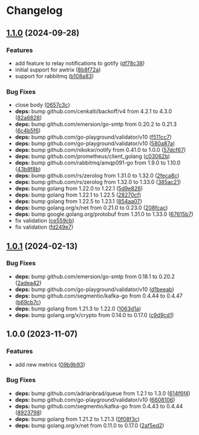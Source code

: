 # Changelog

## [1.1.0](https://github.com/soerenschneider/hermes/compare/v1.0.1...v1.1.0) (2024-09-28)


### Features

* add feature to relay notifications to gotify ([df78c38](https://github.com/soerenschneider/hermes/commit/df78c389f7a0ad824a902f8cafe160d4cacb0206))
* initial support for awtrix ([8b8f72a](https://github.com/soerenschneider/hermes/commit/8b8f72a87f39cad1e2860574378bb6eb3e95037f))
* support for rabbitmq ([b108a83](https://github.com/soerenschneider/hermes/commit/b108a8349cd3eba515f10a119355dfb07e272b00))


### Bug Fixes

* close body ([0657c3c](https://github.com/soerenschneider/hermes/commit/0657c3cf4939aaf5e5a6bb4841dd325c386257c1))
* **deps:** bump github.com/cenkalti/backoff/v4 from 4.2.1 to 4.3.0 ([82a6828](https://github.com/soerenschneider/hermes/commit/82a68283ffb6ef82f389f007d4574058a3606336))
* **deps:** bump github.com/emersion/go-smtp from 0.20.2 to 0.21.3 ([6c4b5f6](https://github.com/soerenschneider/hermes/commit/6c4b5f68c2353347aefc6d05b4ca62e108520461))
* **deps:** bump github.com/go-playground/validator/v10 ([f511cc7](https://github.com/soerenschneider/hermes/commit/f511cc79dfdcec541b9f7683c42ecf0fdfe206e3))
* **deps:** bump github.com/go-playground/validator/v10 ([580a87a](https://github.com/soerenschneider/hermes/commit/580a87a70399ae95f464e3a8abdb0fce0c66be46))
* **deps:** bump github.com/nikoksr/notify from 0.41.0 to 1.0.0 ([57dcf67](https://github.com/soerenschneider/hermes/commit/57dcf678abfa2b8206a32f5bdd68e8c263da92f2))
* **deps:** bump github.com/prometheus/client_golang ([c03062b](https://github.com/soerenschneider/hermes/commit/c03062b6e47c4b3a6eca465075c61d087103fffd))
* **deps:** bump github.com/rabbitmq/amqp091-go from 1.9.0 to 1.10.0 ([43b8f8b](https://github.com/soerenschneider/hermes/commit/43b8f8b28e83a74c69e53012505fa76c06fc92d2))
* **deps:** bump github.com/rs/zerolog from 1.31.0 to 1.32.0 ([2feca8c](https://github.com/soerenschneider/hermes/commit/2feca8c5d0b28392df68c0d0f8bef2e603556023))
* **deps:** bump github.com/rs/zerolog from 1.32.0 to 1.33.0 ([385ac21](https://github.com/soerenschneider/hermes/commit/385ac217ad0a233c60f3efb2879775a4073974d2))
* **deps:** bump golang from 1.22.0 to 1.22.1 ([5d9e826](https://github.com/soerenschneider/hermes/commit/5d9e8261cc3b95a9ce2bf0bac34efbabf4c05efa))
* **deps:** bump golang from 1.22.1 to 1.22.5 ([28270cf](https://github.com/soerenschneider/hermes/commit/28270cf82018e71761bb310470f11e025290575d))
* **deps:** bump golang from 1.22.5 to 1.23.1 ([854aa07](https://github.com/soerenschneider/hermes/commit/854aa07076703b1d4957e69d45fa76caf572fd96))
* **deps:** bump golang.org/x/net from 0.21.0 to 0.23.0 ([208fcac](https://github.com/soerenschneider/hermes/commit/208fcacc51bea460dd3ce629bb82087dc3dbe6e3))
* **deps:** bump google.golang.org/protobuf from 1.31.0 to 1.33.0 ([67615b7](https://github.com/soerenschneider/hermes/commit/67615b725598f6674e19b69118c72dbfb6f246ce))
* fix validation ([ce559cb](https://github.com/soerenschneider/hermes/commit/ce559cb5676b6d055265ee52cc1f65c6341f26e8))
* fix validation ([fd249e7](https://github.com/soerenschneider/hermes/commit/fd249e7e000786de84f7f37bfd3be1565c9cf299))

## [1.0.1](https://github.com/soerenschneider/hermes/compare/v1.0.0...v1.0.1) (2024-02-13)


### Bug Fixes

* **deps:** bump github.com/emersion/go-smtp from 0.18.1 to 0.20.2 ([2adea42](https://github.com/soerenschneider/hermes/commit/2adea421129d9b6202d5ae5707821f8f78e77001))
* **deps:** bump github.com/go-playground/validator/v10 ([d1beeab](https://github.com/soerenschneider/hermes/commit/d1beeab94073a773a8ca8de0448b8b2bc761d79e))
* **deps:** bump github.com/segmentio/kafka-go from 0.4.44 to 0.4.47 ([b69cb7c](https://github.com/soerenschneider/hermes/commit/b69cb7ccac22a06cb7e02616214f25ac02618964))
* **deps:** bump golang from 1.21.3 to 1.22.0 ([1063d1a](https://github.com/soerenschneider/hermes/commit/1063d1a2e0626571cbbde0d08386009da9285f6d))
* **deps:** bump golang.org/x/crypto from 0.14.0 to 0.17.0 ([c9d9cd1](https://github.com/soerenschneider/hermes/commit/c9d9cd113e431527d342d9309f0631f37ac4866b))

## 1.0.0 (2023-11-07)


### Features

* add new metrics ([09b9b93](https://github.com/soerenschneider/hermes/commit/09b9b935336c079ea630ad20b6d024a329d692e0))


### Bug Fixes

* **deps:** bump github.com/adrianbrad/queue from 1.2.1 to 1.3.0 ([614f6f4](https://github.com/soerenschneider/hermes/commit/614f6f40199477b53a7131adb35f8df830f3df40))
* **deps:** bump github.com/go-playground/validator/v10 ([6608106](https://github.com/soerenschneider/hermes/commit/6608106790f67e131ab9d11aadb63f1fe0690eb0))
* **deps:** bump github.com/segmentio/kafka-go from 0.4.43 to 0.4.44 ([8923798](https://github.com/soerenschneider/hermes/commit/8923798a21596154f23164eefe8619c41c6191ac))
* **deps:** bump golang from 1.21.2 to 1.21.3 ([0f08f3c](https://github.com/soerenschneider/hermes/commit/0f08f3c590ad0ec3f79732d4c9f892e948e92ca8))
* **deps:** bump golang.org/x/net from 0.11.0 to 0.17.0 ([2af5ed2](https://github.com/soerenschneider/hermes/commit/2af5ed26f523d4f7b30ab012509da670ab02fa28))
